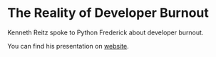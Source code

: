 The Reality of Developer Burnout
================================

Kenneth Reitz spoke to Python Frederick
about developer burnout.

You can find his presentation
on [website](https://www.kennethreitz.org/talks#/the-reality-of-developer-burnout/).
